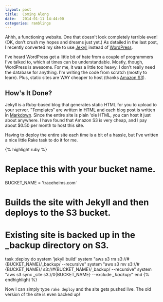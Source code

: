 ```yaml
---
layout: post
title:  Coming Along
date:   2014-01-11 14:44:00
categories: ramblings
---
```


Ahhh, a functioning website. One that doesn't look completely terrible even! (OK, don't crush
my hopes and dreams just yet.) As detailed in the last post, I recently converted my site
to use [Jekyll](http://jekyllrb.com/) instead of [WordPress](http://wordpress.org/).

I've heard WordPress get a little bit of hate from a couple of programmers I've talked to,
which at times can be understandable. Mostly, though, WordPress is awesome. For me, it was a
little too heavy. I don't really need the database for anything. I'm writing the code from
scratch (mostly to learn). Plus, static sites are WAY cheaper to host (thanks
[Amazon S3](http://aws.amazon.com/s3/)).

## How's It Done?
Jekyll is a Ruby-based blog that generates static HTML for you to upload to your server.
"Templates" are written in HTML and each blog post is written in
[Markdown](http://daringfireball.net/projects/markdown/). Since the entire site is plain 'ole
HTML, you can host it just about anywhere. I have found that Amazon S3 is very cheap, and I
pay about $0.50 per month to host this site.

Having to deploy the entire site each time is a bit of a hassle, but I've written a nice little
Rake task to do it for me.

{% highlight ruby %}
# Replace this with your bucket name.
BUCKET_NAME = 'tracehelms.com'

# Builds the site with Jekyll and then deploys to the S3 bucket.
# Existing site is backed up in the _backup directory on S3.
task :deploy do
    system 'jekyll build'
    system "aws s3 rm s3://#{BUCKET_NAME}/_backup/ --recursive"
    system "aws s3 mv s3://#{BUCKET_NAME}/ s3://#{BUCKET_NAME}/_backup/ --recursive"
    system "aws s3 sync _site s3://#{BUCKET_NAME} --exclude *_backup/*"
end
{% endhighlight %}

Now I can simply type `rake deploy` and the site gets pushed live. The old version of the site
is even backed up!
